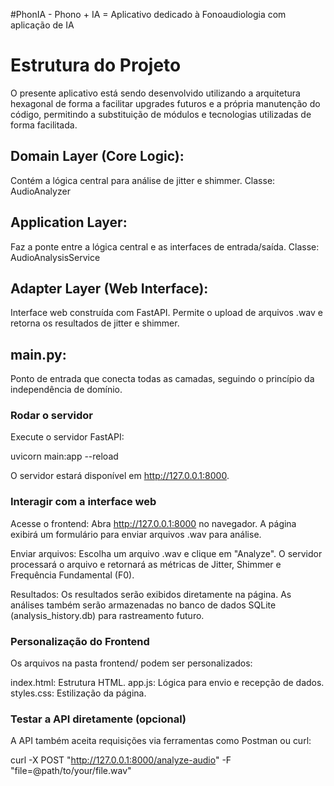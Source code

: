 #PhonIA - Phono + IA = Aplicativo dedicado à Fonoaudiologia com aplicação de IA


# Estrutura do Projeto
O presente aplicativo está sendo desenvolvido utilizando a arquitetura hexagonal de forma a facilitar upgrades futuros e a própria manutenção do código, permitindo a substituição de módulos e tecnologias utilizadas de forma facilitada.

## Domain Layer (Core Logic):
Contém a lógica central para análise de jitter e shimmer.
Classe: AudioAnalyzer

## Application Layer:
Faz a ponte entre a lógica central e as interfaces de entrada/saída.
Classe: AudioAnalysisService

## Adapter Layer (Web Interface):
Interface web construída com FastAPI.
Permite o upload de arquivos .wav e retorna os resultados de jitter e shimmer.

## main.py: 
Ponto de entrada que conecta todas as camadas, seguindo o princípio da independência de domínio.



### Rodar o servidor
Execute o servidor FastAPI:

uvicorn main:app --reload

O servidor estará disponível em http://127.0.0.1:8000.


### Interagir com a interface web
Acesse o frontend: Abra http://127.0.0.1:8000 no navegador. A página exibirá um formulário para enviar arquivos .wav para análise.

Enviar arquivos: Escolha um arquivo .wav e clique em "Analyze".
O servidor processará o arquivo e retornará as métricas de Jitter, Shimmer e Frequência Fundamental (F0).

Resultados: Os resultados serão exibidos diretamente na página.
As análises também serão armazenadas no banco de dados SQLite (analysis_history.db) para rastreamento futuro.


### Personalização do Frontend
Os arquivos na pasta frontend/ podem ser personalizados:

index.html: Estrutura HTML.
app.js: Lógica para envio e recepção de dados.
styles.css: Estilização da página.

### Testar a API diretamente (opcional)
A API também aceita requisições via ferramentas como Postman ou curl:

curl -X POST "http://127.0.0.1:8000/analyze-audio" -F "file=@path/to/your/file.wav"
